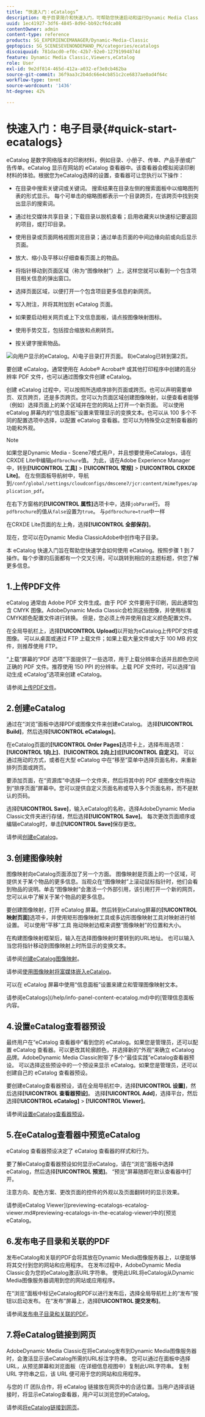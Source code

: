 ```yaml
---
title: “快速入门：eCatalogs”
description: 电子目录简介和快速入门，可帮助您快速启动和运行Dynamic Media Classic中的eCatalog技术Adobe。
uuid: 1ec41927-3df6-4845-8d9d-bb92cf6dca08
contentOwner: admin
content-type: reference
products: SG_EXPERIENCEMANAGER/Dynamic-Media-Classic
geptopics: SG_SCENESEVENONDEMAND_PK/categories/ecatalogs
discoiquuid: 781dacd0-ef0c-42b7-92e0-12791994874d
feature: Dynamic Media Classic,Viewers,eCatalog
role: User
exl-id: 9e2df814-465d-412a-a032-ef3e8cb462ba
source-git-commit: 36f9aa3c2b4dc66e4cb851c2ce6837ae0ad4f64c
workflow-type: tm+mt
source-wordcount: '1436'
ht-degree: 42%

---
```


# 快速入门：电子目录{#quick-start-ecatalogs}

eCatalog 是数字网络版本的印刷材料，例如目录、小册子、传单、产品手册或广告传单。eCatalog 显示在网站的 eCatalog 查看器中。该查看器会模拟阅读印刷材料的体验。根据您为eCatalog选择的设置，查看器可让您执行以下操作：

* 在目录中搜索关键词或关键词。 搜索结果在目录左侧的搜索面板中以缩略图列表的形式显示。 每个可单击的缩略图都表示一个目录跨页，在该跨页中找到突出显示的搜索词。

* 通过社交媒体共享目录；下载目录以脱机查看；启用收藏夹以快速标记要返回的项目，或打印目录。
* 使用目录或页面网格视图浏览目录；通过单击页面的中间边缘向前或向后显示页面。
* 放大、缩小及平移以仔细查看页面上的物品。
* 将指针移动到页面区域（称为“图像映射”）上，这样您就可以看到一个包含项目相关信息的弹出窗口。
* 选择页面区域，以便打开一个包含项目更多信息的新网页。
* 写入附注，并将其附加到 eCatalog 页面。
* 如果要启动相关网页或上下文信息面板，请点按图像映射图标。
* 使用手势交互，包括捏合缩放和点刷转页。
* 按关键字搜索物品。

![向用户显示的eCatalog。A)电子目录打开页面。 B)eCatalog已转到第2页。](/help/assets/ec_cat_viewer_popup.png)

要创建 eCatalog，通常使用在 Adobe® Acrobat® 或其他打印程序中创建的高分辨率 PDF 文件，也可以通过图像文件创建 eCatalog。

创建 eCatalog 过程中，可以按照所选顺序排列页面或跨页。也可以声明需要单页、双页跨页，还是多页跨页。您可以为页面区域创建图像映射，以便查看者能够（例如）选择页面上的某个区域并在您的网站上打开一个新页面。 可以使用 eCatalog 屏幕内的“信息面板”设置来管理显示的变换文本。也可以从 100 多个不同的配置选项中选择，以配置 eCatalog 查看器。您可以为特殊受众定制查看器的功能和外观。

>[!NOTE]
>
>如果您是Dynamic Media - Scene7模式用户，并且想要使用eCatalogs，请在CRXDE Lite中编辑`pdfbrochure`值。 为此，请在Adobe Experience Manager中，转到&#x200B;**[!UICONTROL 工具]** > **[!UICONTROL 常规]** > **[!UICONTROL CRXDE Lite]**。 在左侧面板导航树中，导航到`/conf/global/settings/cloudconfigs/dmscene7/jcr:content/mimeTypes/application_pdf`。
>
>在右下方窗格的&#x200B;**[!UICONTROL 属性]**&#x200B;选项卡中，选择`jobParam`行。 将`pdfbrochure`的值从`false`设置为`true`。 与`pdfbrochure=true`中一样
>
>在CRXDE Lite页面的左上角，选择&#x200B;**[!UICONTROL 全部保存]**。
>
>现在，您可以在Dynamic Media ClassicAdobe中创作电子目录。

本 eCatalog 快速入门旨在帮助您快速学会如何使用 eCatalog。按照步骤 1 到 7 操作。每个步骤的后面都有一个交叉引用，可以跳转到相应的主题标题，供您了解更多信息。

## 1.上传PDF文件

eCatalog 通常由 Adobe PDF 文件生成。由于 PDF 文件要用于印刷，因此通常包含 CMYK 图像。AdobeDynamic Media Classic会检测这些图像，并使用标准CMYK颜色配置文件进行转换。 但是，您必须上传并使用自定义颜色配置文件。

在全局导航栏上，选择&#x200B;**[!UICONTROL Upload]**&#x200B;以开始为eCatalog上传PDF文件或图像。 可以从桌面或通过 FTP 上载文件；如果上载大量文件或大于 100 MB 的文件，则推荐使用 FTP。

“上载”屏幕的“PDF 选项”下面提供了一些选项，用于上载分辨率合适并且颜色空间正确的 PDF 文件。推荐使用 150 PPI 的分辨率。上载 PDF 文件时，可以选择“自动生成 eCatalog”选项来创建 eCatalog。

请参阅[上传PDF文件](uploading-pdf-files.md#uploading_the_pdf_files)。

## 2.创建eCatalog

通过在“浏览”面板中选择PDF或图像文件来创建eCatalog。 选择&#x200B;**[!UICONTROL Build]**，然后选择&#x200B;**[!UICONTROL eCatalogs]**。

在eCatalog页面的&#x200B;**[!UICONTROL Order Pages]**&#x200B;选项卡上，选择布局选项：**[!UICONTROL 1向上]**、**[!UICONTROL 2向上]**&#x200B;或&#x200B;**[!UICONTROL 自定义]**。 可以通过拖动的方式，或者在大型 eCatalog 中在“移至”菜单中选择页面名称，来重新排列页面或跨页。

要添加页面，在“资源库”中选择一个文件夹，然后将其中的 PDF 或图像文件拖动到“排序页面”屏幕中。您可以提供自定义页面名称或导入多个页面名称，而不是默认的页码。

选择&#x200B;**[!UICONTROL Save]**，输入eCatalog的名称，选择AdobeDynamic Media Classic文件夹进行存储，然后选择&#x200B;**[!UICONTROL Save]**。 每次更改页面顺序或编辑eCatalog时，单击&#x200B;**[!UICONTROL Save]**&#x200B;保存更改。

请参阅[创建eCatalog](creating-ecatalog.md)。

## 3.创建图像映射

图像映射向eCatalog页面添加了另一个方面。 图像映射是页面上的一个区域，可提供关于某个物品的更多信息。当观众在“图像映射”上滚动鼠标指针时，他们会看到物品的说明。单击“图像映射”会激活一个外部引用，该引用打开一个新的网页，您可以从中了解关于某个物品的更多信息。

要创建图像映射，打开 eCatalog 屏幕。然后转到eCatalog屏幕的&#x200B;**[!UICONTROL 映射页面]**&#x200B;选项卡，并使用矩形图像映射工具或多边形图像映射工具对映射进行帧设置。 可以使用“平移”工具  拖动映射边框来调整“图像映射”的位置和大小。

在构建图像映射框架后，输入在选择图像映射时要转到的URL地址。 也可以输入当您将指针移动到图像映射上时所显示的变换文本。

请参阅[创建eCatalog图像映射](creating-ecatalog-image-maps.md#creating-ecatalog-image-maps)。

请参阅[使用图像映射将富媒体嵌入eCatalog](creating-ecatalog-image-maps.md#embedding-rich-media-in-an-ecatalog)。

可以在 eCatalog 屏幕中使用“信息面板”设置来建立和管理图像映射文本。

请参阅eCatalogs](/help/info-panel-content-ecatalog.md)中的[管理信息面板内容。

## 4.设置eCatalog查看器预设

最终用户在“eCatalog 查看器中”看到您的 eCatalog。如果您是管理员，还可以配置 eCatalog 查看器。可以更改其轮廓颜色，并选择新的“外观”来确立 eCatalog 品牌。AdobeDynamic Media Classic附带了多个“最佳实践”eCatalog查看器预设。 可以选择这些预设中的一个预设来显示 eCatalog。如果您是管理员，还可以创建自己的 eCatalog 查看器预设。

要创建eCatalog查看器预设，请在全局导航栏中，选择&#x200B;**[!UICONTROL 设置]**，然后选择&#x200B;**[!UICONTROL 查看器预设]**。 选择&#x200B;**[!UICONTROL Add]**，选择平台，然后选择&#x200B;**[!UICONTROL eCatalog]** > **[!UICONTROL Viewer]**。

请参阅[设置eCatalog查看器预设](setting-ecatalog-viewer-presets.md#setting-up-ecatalog-viewer-presets)。

## 5.在eCatalog查看器中预览eCatalog

eCatalog 查看器预设决定了 eCatalog 查看器的样式和行为。

要了解eCatalog查看器预设如何显示eCatalog，请在“浏览”面板中选择eCatalog，然后选择&#x200B;**[!UICONTROL 预览]**。 “预览”屏幕随即在默认查看器中打开。

注意方向、配色方案、更改页面的控件的外观以及页面翻转时的显示效果。

请参阅eCatalog Viewer](previewing-ecatalogs-ecatalog-viewer.md#previewing-ecatalogs-in-the-ecatalog-viewer)中的[预览eCatalog。

## 6.发布电子目录和关联的PDF

发布eCatalog和关联的PDF会将其放在Dynamic Media图像服务器上，以便能够将其交付到您的网站和应用程序。 在发布过程中，AdobeDynamic Media Classic会为您的eCatalog激活URL字符串。 使用此URL将eCatalog从Dynamic Media图像服务器调用到您的网站或应用程序。

在“浏览”面板中标记eCatalog和PDF以进行发布后，选择全局导航栏上的“发布”按钮以启动发布。 在“发布”屏幕上，选择&#x200B;**[!UICONTROL 提交发布]**。

请参阅[发布电子目录和关联的PDF](publishing-ecatalogs-associated-pdfs.md#publishing-ecatalogs-and-associated-pdfs)。

## 7.将eCatalog链接到网页

AdobeDynamic Media Classic在将eCatalog发布到Dynamic Media图像服务器时，会激活显示该eCatalog所需的URL标注字符串。 您可以通过在面板中选择URL，从预览屏幕和浏览面板（在详细信息视图中）复制此URL字符串。 复制 URL 字符串之后，该 URL 便可用于您的网站和应用程序。

与您的 IT 团队合作，将 eCatalog 链接放在网页中的合适位置。当用户选择该链接时，将显示eCatalog查看器，用户可以浏览您的eCatalog。

请参阅[将eCatalog链接到网页](linking-ecatalog-web-page.md#linking-an-ecatalog-to-a-web-page)。
